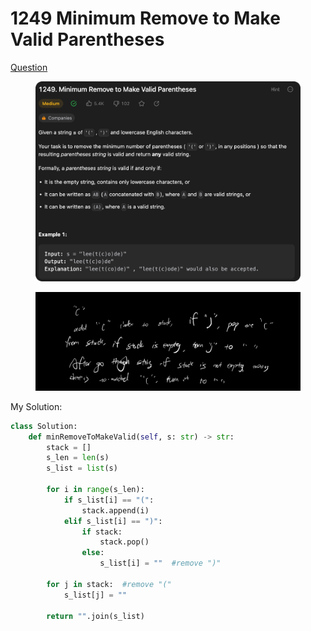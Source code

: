 # 1249 Minimum Remove to Make Valid Parentheses

[Question](https://leetcode.com/problems/minimum-remove-to-make-valid-parentheses/description/?envType=study-plan\&id=data-structure-ii)

<figure><img src="../.gitbook/assets/image (3).png" alt=""><figcaption></figcaption></figure>

<figure><img src="../.gitbook/assets/image (4).png" alt=""><figcaption></figcaption></figure>

My Solution:

```python
class Solution:
    def minRemoveToMakeValid(self, s: str) -> str:
        stack = []
        s_len = len(s)
        s_list = list(s)

        for i in range(s_len):
            if s_list[i] == "(":
                stack.append(i)
            elif s_list[i] == ")":
                if stack:
                    stack.pop()
                else:
                    s_list[i] = ""  #remove ")"
        
        for j in stack:  #remove "("
            s_list[j] = ""
        
        return "".join(s_list)
        
```
